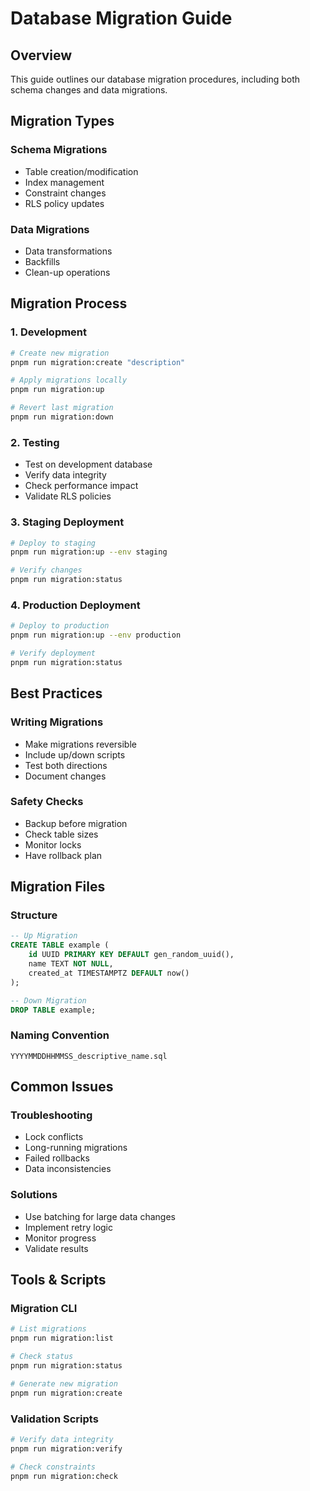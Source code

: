 # Database Migration Guide

## Overview

This guide outlines our database migration procedures, including both schema changes and data migrations.

## Migration Types

### Schema Migrations
- Table creation/modification
- Index management
- Constraint changes
- RLS policy updates

### Data Migrations
- Data transformations
- Backfills
- Clean-up operations

## Migration Process

### 1. Development
```bash
# Create new migration
pnpm run migration:create "description"

# Apply migrations locally
pnpm run migration:up

# Revert last migration
pnpm run migration:down
```

### 2. Testing
- Test on development database
- Verify data integrity
- Check performance impact
- Validate RLS policies

### 3. Staging Deployment
```bash
# Deploy to staging
pnpm run migration:up --env staging

# Verify changes
pnpm run migration:status
```

### 4. Production Deployment
```bash
# Deploy to production
pnpm run migration:up --env production

# Verify deployment
pnpm run migration:status
```

## Best Practices

### Writing Migrations
- Make migrations reversible
- Include up/down scripts
- Test both directions
- Document changes

### Safety Checks
- Backup before migration
- Check table sizes
- Monitor locks
- Have rollback plan

## Migration Files

### Structure
```sql
-- Up Migration
CREATE TABLE example (
    id UUID PRIMARY KEY DEFAULT gen_random_uuid(),
    name TEXT NOT NULL,
    created_at TIMESTAMPTZ DEFAULT now()
);

-- Down Migration
DROP TABLE example;
```

### Naming Convention
```
YYYYMMDDHHMMSS_descriptive_name.sql
```

## Common Issues

### Troubleshooting
- Lock conflicts
- Long-running migrations
- Failed rollbacks
- Data inconsistencies

### Solutions
- Use batching for large data changes
- Implement retry logic
- Monitor progress
- Validate results

## Tools & Scripts

### Migration CLI
```bash
# List migrations
pnpm run migration:list

# Check status
pnpm run migration:status

# Generate new migration
pnpm run migration:create
```

### Validation Scripts
```bash
# Verify data integrity
pnpm run migration:verify

# Check constraints
pnpm run migration:check
```
